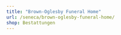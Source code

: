 ```yaml
---
title: "Brown-Oglesby Funeral Home"
url: /seneca/brown-oglesby-funeral-home/
shop: Bestattungen
---
```

